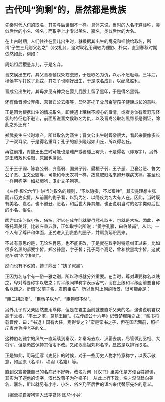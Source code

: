 # 古代叫“狗剩”的，居然都是贵族

先秦时代人们的取名，其实与后世很不一样。具体来说，当时的人名不避贱称，类似后世的小名、俗名；而取字上才专以美名、嘉名，类似后世的大名。 

在上古时期，人们往往在婴儿出生时，就根据其出生的境况和样貌给取名，所谓“子生三月则父名之”（《仪礼》），这时取名用词较为俚俗、朴实，直到春秋时期依然如此，例如： 

周始祖后稷是弃儿，于是名弃。 

晋文侯出生时，其父晋穆侯伐条戎战败，于是取名为仇，以示不忘耻辱。三年后，穆侯率军打败了北戎，其次子也刚好出生，于是取名成师，以纪念胜利。 

晋成公出生时，其母梦见有神灵在婴儿屁股上留了黑印，于是得名黑臀。 

还有像晋顷公弃疾、莒著丘公去疾等，显然寄托了父母希望孩子健康成长的意味。 

正是因为根据出生的情况取名，即使遇上糟糕不顺心的事情，或者身体有着奇形怪状的特征也不避讳，前面所说晋文侯取名为仇，以及晋成公取名黑臀都是例证，除此之外还有： 

郑武姜生庄公时难产，所以取名为寤生；晋文公出生时耳朵很大，看起来很像多长了一双耳朵，于是得名重耳；孔子的额头隆起如山丘，所以得名丘。 

再往前推，周懿王出生时可能也是难产或者碰上霉头，于是得名（即艰字），另外楚王堵敖也名艰，原因也类似。 

至于王子弱、陈哀公弱、齐高弱、国景子弱、晏桓子弱、王子恶、卫襄公恶、鲁文公子恶、卫文公毁等，可能和今天农村一样，故意取贱名来避开疾病灾祸。甚至也一样用狗字，如郑堵狗、卫史文子狗等。 

《左传·桓公六年》讲当时取名的规则，“不以隐疾，不以畜牲”，其实是理想主张而非历史实情。从前面的例子看，以狗为名、以隐疾为名大有人在。因此，当时既有美名、嘉名，也不避丑、恶名，和后世大异其趣，也正说明当时的名字类似后世的小名、俗名。 

因为出生时取小名、俗名，所以在成年时就要行冠礼取字，也就是大名。因此，字寄托着美好，比较庄重典雅，正如取字时所说：“爰字孔嘉，曰伯某甫”。从此，一个人有了尊严和体面，正式进入到贵族的圈子，并肩负起职责来。 

不过有意思的是，无论名再恶，也不能更改，于是就在取字时特意纠正过来，比如很多名黑的都要字皙，郑公孙黑，字子皙；孔子两个高足，曾和狄黑均字皙，这就是所谓“名字相对”。 

然而也有不改的，铸子鼎云：“铸子叔黑”。 

正因为名与字有一俗一雅之别，所以称呼就分外重要。在当时，尊对卑要称名以贱之，卑对尊要称字以敬之；对平级同样称字表示客气，而在上级和平级面前要自称名以谦之。所谓“父前子名，君前臣名”，所以当时上朝的场景，很可能会是： 

“臣二拐启奏”、“臣墩子以为”、“臣狗蛋不然”。 

另外儿子对父亲固然要用尊称，但是在君主面前就要直呼父亲的名，这也说明君权高于父权，“率土之滨，莫非王臣”。《左传成公十六年》记晋楚鄢陵之战：“栾书将载晋侯，曰：“书退！国有大任，焉得专之？”栾是栾书之子，但在国君面前，照样斥责并称呼老子的名。 

这种俗名雅字的风气一直延续到秦汉，如秦冯去疾、汉霍去病，尽管做到丞相、大将军，但是仍然保持其俗名不改。又如汉高祖刘邦名季，显然是以排行取名。 

正是如此，司马迁写《史记》的时候，对于一些历史人物才特意称字，以表示敬意，如屈原（名平）、项羽（名籍）等。 

直到汉宣帝嫌自己的名病己不好听，改名为询（《汉书》里美化是方便百姓避讳，其实为了避他的询字，汉代改荀子为孙卿子），从此上行下效，名才渐渐趋向美名、嘉名，所以就另有小字、小名、俗名乃至后世的诨名来代替原先名的意义。 

（婉莹摘自搜狗输入法字媒体 图/孙小片）